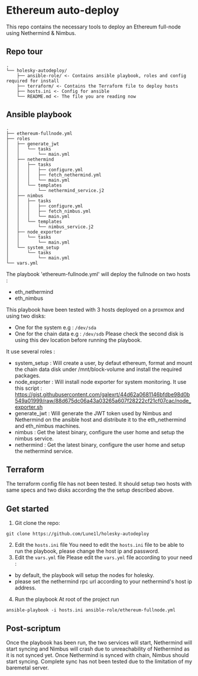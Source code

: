 
# Ethereum auto-deploy

This repo contains the necessary tools to deploy an Ethereum full-node using Nethermind & Nimbus.

## Repo tour

```
.
└── holesky-autodeploy/
    ├── ansible-role/ <- Contains ansible playbook, roles and config required for install
    ├── terraform/ <- Contains the Terraform file to deploy hosts
    ├── hosts.ini <- Config for ansible
    └── README.md <- The file you are reading now
```

## Ansible playbook

```
.
├── ethereum-fullnode.yml
├── roles
│   ├── generate_jwt
│   │   └── tasks
│   │       └── main.yml
│   ├── nethermind
│   │   ├── tasks
│   │   │   ├── configure.yml
│   │   │   ├── fetch_nethermind.yml
│   │   │   └── main.yml
│   │   └── templates
│   │       └── nethermind_service.j2
│   ├── nimbus
│   │   ├── tasks
│   │   │   ├── configure.yml
│   │   │   ├── fetch_nimbus.yml
│   │   │   └── main.yml
│   │   └── templates
│   │       └── nimbus_service.j2
│   ├── node_exporter
│   │   └── tasks
│   │       └── main.yml
│   └── system_setup
│       └── tasks
│           └── main.yml
└── vars.yml
```

The playbook 'ethereum-fullnode.yml' will deploy the fullnode on two hosts :
- eth_nethermind
- eth_nimbus

This playbook have been tested with 3 hosts deployed on a proxmox and using two disks:
- One for the system e.g : `/dev/sda`
- One for the chain data e.g : `/dev/sdb`
Please check the second disk is using this dev location before running the playbook.

It use several roles :
- system_setup : Will create a user, by defaut ethereum, format and mount the chain data disk under /mnt/block-volume and install the required packages.
- node_exporter : Will install node exporter for system monitoring. It use this script : https://gist.githubusercontent.com/galexrt/44d62a0681146bfdbe98d0b549a01999/raw/88d675dc06a43a03265a607f28222cf21cf07cac/node_exporter.sh
- generate_jwt : Will generate the JWT token used by Nimbus and Nethermind on the ansible host and distribute it to the eth_nethermind and eth_nimbus machines.
- nimbus : Get the latest binary, configure the user home and setup the nimbus service.
- nethermind : Get the latest binary, configure the user home and setup the nethermind service.

## Terraform

The terraform config file has not been tested.
It should setup two hosts with same specs and two disks according the the setup described above. 

## Get started

1. Git clone the repo:
```
git clone https://github.com/Lune1l/holesky-autodeploy
```
2. Edit the `hosts.ini` file
You need to edit the `hosts.ini` file to be able to run the playbook, please change the host ip and password.
3. Edit the `vars.yml` file
Please edit the `vars.yml` file according to your need :
- by default, the playbook will setup the nodes for holesky.
- please set the nethermind rpc url according to your nethermind's host ip address.
4. Run the playbook
At root of the project run
```
ansible-playbook -i hosts.ini ansible-role/ethereum-fullnode.yml
```

## Post-scriptum

Once the playbook has been run, the two services will start, Nethermind will start syncing and Nimbus will crash due to unreachability of Nethermind as it is not synced yet. Once Nethermind is synced with chain, Nimbus should start syncing.
Complete sync has not been tested due to the limitation of my baremetal server.

